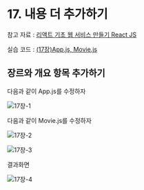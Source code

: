 # 17. 내용 더 추가하기

참고 자료 : 
[리액트 기초 웹 서비스 만들기 React JS](https://www.youtube.com/watch?v=sM2p1EqTlw4&list=PL7jH19IHhOLOFTVD4R8FeZWkwpVi8-9Fv)

실습 코드 : [(17장)App.js, Movie.js](https://github.com/Se-Hun/WebStudy/tree/master/React.js/code)

## 장르와 개요 항목 추가하기

다음과 같이 App.js를 수정하자

![17장-1](https://github.com/Se-Hun/WebStudy/blob/master/React.js/png/17%EC%9E%A5-1.PNG)

다음과 같이 Movie.js를 수정하자

![17장-2](https://github.com/Se-Hun/WebStudy/blob/master/React.js/png/17%EC%9E%A5-2.PNG)

![17장-3](https://github.com/Se-Hun/WebStudy/blob/master/React.js/png/17%EC%9E%A5-3.PNG)

결과화면

![17장-4](https://github.com/Se-Hun/WebStudy/blob/master/React.js/png/17%EC%9E%A5-4.PNG)